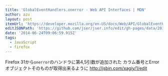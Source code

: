 ```yaml
---
title: 'GlobalEventHandlers.onerror - Web API Interfaces | MDN'
author: azu
layout: post
itemUrl: 'https://developer.mozilla.org/en-US/docs/Web/API/GlobalEventHandlers.onerror'
editJSONPath: 'https://github.com/jser/jser.info/edit/gh-pages/data/2014/06/index.json'
date: '2014-06-24T09:06:59.915Z'
tags:
  - JavaScript
  - firefox
---
```

Firefox 31から`onerror`のハンドラに第4,5引数が追加された
カラム番号とErrorオブジェクトそのものが取得出来るように
http://jsbin.com/xagiy/1/edit
